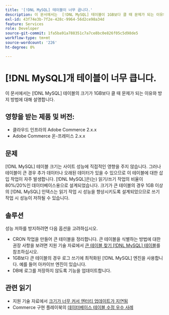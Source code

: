 ```yaml
---
title: '[!DNL MySQL] 테이블이 너무 큽니다.'
description: 이 문서에서는  [!DNL MySQL] 테이블이 1GB보다 클 때 문제가 되는 이유와 방지 방법에 대해 설명합니다.
exl-id: 43f74e3b-7f2e-428c-9964-56d2ce98a34d
feature: Services
role: Developer
source-git-commit: 1fa5ba91a788351c7a7ce8bc0e826f05c5d98de5
workflow-type: tm+mt
source-wordcount: '226'
ht-degree: 0%

---
```


# [!DNL MySQL]개 테이블이 너무 큽니다.

이 문서에서는 [!DNL MySQL] 테이블의 크기가 1GB보다 클 때 문제가 되는 이유와 방지 방법에 대해 설명합니다.

## 영향을 받는 제품 및 버전:

* 클라우드 인프라의 Adobe Commerce 2.x.x
* Adobe Commerce 온-프레미스 2.x.x

## 문제

[!DNL MySQL] 테이블 크기는 사이트 성능에 직접적인 영향을 주지 않습니다. 그러나 테이블이 큰 경우 추가 데이터나 오래된 데이터가 있을 수 있으므로 이 테이블에 대한 삽입 작업이 자주 발생합니다. [!DNL MySQL]은(는) 읽기/쓰기 작업의 비율이 80%/20%인 데이터베이스용으로 설계되었습니다.  크기가 큰 테이블의 경우 1GB 이상의 [!DNL MySQL] 인덱스는 읽기 작업 시 성능을 향상시키도록 설계되었으므로 쓰기 작업 시 성능이 저하될 수 있습니다.

## 솔루션

성능 저하를 방지하려면 다음 옵션을 고려하십시오.

* CRON 작업을 만들어 큰 테이블을 정리합니다. 큰 테이블을 식별하는 방법에 대한 권장 사항을 보려면 지원 기술 자료에서 [큰 테이블 찾기 [!DNL MySQL] 테이블](/help/how-to/general/find-large-mysql-tables.md)를 참조하십시오.
* 1GB보다 큰 테이블의 경우 로그 쓰기에 최적화된 [!DNL MySQL] 엔진을 사용합니다. 예를 들어 아카이브 엔진이 있습니다.
* DB에 로그를 저장하지 않도록 기능을 업데이트합니다.

## 관련 읽기

* 지원 기술 자료에서 [크기가 너무 커서 엔터티 업데이트가 지연됨](https://experienceleague.adobe.com/en/docs/commerce-knowledge-base/kb/troubleshooting/database/changes-in-the-database-are-not-reflected-on-the-storefront)
* Commerce 구현 플레이북의 [데이터베이스 테이블 수정 우수 사례](https://experienceleague.adobe.com/en/docs/commerce-operations/implementation-playbook/best-practices/development/modifying-core-and-third-party-tables#why-adobe-recommends-avoiding-modifications)
